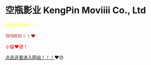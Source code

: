 # 空瓶影业 KengPin Moviiii Co., Ltd

<font color="yellow">114,514,191？！</font><br>

<font color="brown">1919810！！❤</font><br>

<font color="red">小猫❤德！</font><br>

[点击这里进入网站！！！](https://cutefunny-my.sharepoint.com/:v:/g/personal/catalpacute_cutefunny_onmicrosoft_com/EXr8r3eS6q9NjwO4snesCoMBuoi_TYjJBLIQqmvnhFIk1w?e=PsVpIS)❤😍
